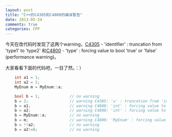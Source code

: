 ```yaml
---
layout: post
title: "C++的C4305和C4800的编译警告"
date: 2013-05-24
comments: true
categories: CPP
---
```

<p>今天在改代码时发现了这两个warning，<a href="http://msdn.microsoft.com/en-us/library/0as1ke3f%28v=vs.80%29.aspx">C4305</a> - 'identifier' : truncation from 'type1' to 'type2' 和<a href="http://msdn.microsoft.com/en-us/library/b6801kcy%28v=VS.71%29.aspx">C4800</a> - 'type' : forcing value to bool 'true' or 'false' (performance warning)。</p>  <p>大家看看下面的代码吧，一目了然。：）</p>  

```cpp
    int a1 = 1;
    int a2 = 2;
    MyEnum m = MyEnum::a;

    bool b = 1;             // no warning
    b = 2;                  // warning C4305: '=' : truncation from 'int' to 'bool'
    b = a1;                 // warning C4800: 'int' : forcing value to bool 'true' or 'false' (performance warning)    
    b = a2;                 // warning C4800: 'int' : forcing value to bool 'true' or 'false' (performance warning)    
    b = MyEnum::a;          // no warning
    b = m;                  // warning C4800: 'MyEnum' : forcing value to bool 'true' or 'false' (performance warning)    
    b = !!a2;               // no warning
    b = a2!=0;              // no warning
```